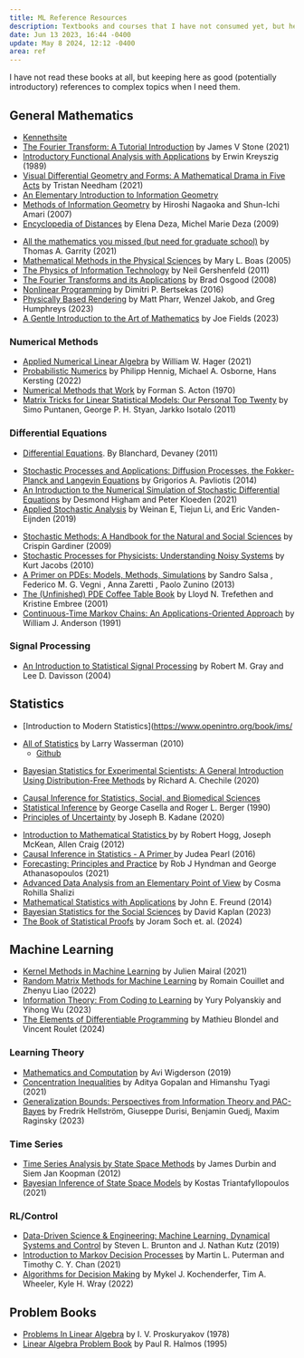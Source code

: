```yaml
---
title: ML Reference Resources
description: Textbooks and courses that I have not consumed yet, but here for reference.
date: Jun 13 2023, 16:44 -0400
update: May 8 2024, 12:12 -0400
area: ref
---
```


I have not read these books at all, but keeping here as good (potentially
introductory) references to complex topics when I need them.

## General Mathematics

- [Kennethsite](https://klkuttler.com/)
- [The Fourier Transform: A Tutorial Introduction](https://jamesstone.sites.sheffield.ac.uk/books/the-fourier-transform) by James V Stone (2021)
- [Introductory Functional Analysis with Applications](https://www.wiley.com/en-us/Introductory+Functional+Analysis+with+Applications-p-9780471504597) by Erwin Kreyszig (1989)
- [Visual Differential Geometry and Forms: A Mathematical Drama in Five Acts](https://press.princeton.edu/books/hardcover/9780691203690/visual-differential-geometry-and-forms) by Tristan Needham (2021)
- [An Elementary Introduction to Information Geometry](https://www.mdpi.com/1099-4300/22/10/1100)
- [Methods of Information Geometry](https://www.thriftbooks.com/w/methods-of-information-geometry-translations-of-mathematical-monographs_hiroshi-nagaoka_shun-ichi-amari/14010155/) by Hiroshi Nagaoka and Shun-Ichi Amari (2007)
- [Encyclopedia of Distances](https://link.springer.com/book/10.1007/978-3-642-00234-2) by Elena Deza, Michel Marie Deza (2009)

* [All the mathematics you missed (but need for graduate school)](https://www.cambridge.org/core/books/all-the-math-you-missed/02DEDEA470A50F689C9686D835108456) by Thomas A. Garrity (2021)
* [Mathematical Methods in the Physical Sciences](https://www.amazon.com/Mathematical-Methods-Physical-Sciences-Mary/dp/0471198269/ref=sr_1_1) by Mary L. Boas (2005)
* [The Physics of Information Technology](https://fab.cba.mit.edu/classes/862.22/index.html) by Neil Gershenfeld (2011)
* [The Fourier Transforms and its Applications](https://www.youtube.com/watch?v=gZNm7L96pfY&list=PLB24BC7956EE040CD) by Brad Osgood (2008)
* [Nonlinear Programming](http://www.athenasc.com/nonlinbook.html) by Dimitri P. Bertsekas (2016)
* [Physically Based Rendering](https://www.pbr-book.org) by Matt Pharr, Wenzel Jakob, and Greg Humphreys (2023)
* [A Gentle Introduction to the Art of Mathematics](https://osj1961.github.io/giam/) by Joe Fields (2023)

### Numerical Methods

- [Applied Numerical Linear Algebra](https://my.siam.org/Store/Product/viewproduct/?ProductId=40273155) by William W. Hager (2021)
- [Probabilistic Numerics](https://www.probabilistic-numerics.org/textbooks/) by Philipp Hennig, Michael A. Osborne, Hans Kersting (2022)
- [Numerical Methods that Work](https://openlibrary.org/books/OL1892829M/Numerical_methods_that_work) by Forman S. Acton (1970)
- [Matrix Tricks for Linear Statistical Models: Our Personal Top Twenty](https://www.amazon.com/Matrix-Tricks-Linear-Statistical-Models/dp/364210472X) by Simo Puntanen, George P. H. Styan, Jarkko Isotalo (2011)

### Differential Equations

- [Differential Equations](http://math.bu.edu/people/bob/books.html#diff-eq). By Blanchard, Devaney (2011)

* [Stochastic Processes and Applications: Diffusion Processes, the Fokker-Planck and Langevin Equations](https://link.springer.com/book/10.1007/978-1-4939-1323-7) by Grigorios A. Pavliotis (2014)
* [An Introduction to the Numerical Simulation of Stochastic Differential Equations](https://my.siam.org/Store/Product/viewproduct/?ProductId=32922725) by Desmond Higham and Peter Kloeden (2021)
* [Applied Stochastic Analysis](https://bookstore.ams.org/some/url/at/AMS/GSM-199) by Weinan E, Tiejun Li, and Eric Vanden-Eijnden (2019)

- [Stochastic Methods: A Handbook for the Natural and Social Sciences](https://link.springer.com/book/9783540707127) by Crispin Gardiner (2009)
- [Stochastic Processes for Physicists: Understanding Noisy Systems](https://www.amazon.com/Stochastic-Processes-Physicists-Understanding-Systems/dp/0521765420) by Kurt Jacobs (2010)
- [A Primer on PDEs: Models, Methods, Simulations](https://link.springer.com/book/10.1007/978-88-470-2862-3) by Sandro Salsa , Federico M. G. Vegni , Anna Zaretti , Paolo Zunino (2013)
- [The (Unfinished) PDE Coffee Table Book](https://people.maths.ox.ac.uk/trefethen/pdectb.html) by Lloyd N. Trefethen and Kristine Embree (2001)
- [Continuous-Time Markov Chains: An Applications-Oriented Approach](https://link.springer.com/book/10.1007/978-1-4612-3038-0) by William J. Anderson (1991)

### Signal Processing

- [An Introduction to Statistical Signal Processing](https://ee.stanford.edu/~gray/sp.pdf) by Robert M. Gray and Lee D. Davisson (2004)

## Statistics

- [Introduction to Modern Statistics](https://www.openintro.org/book/ims/

* [All of Statistics](https://www.stat.cmu.edu/~larry/all-of-statistics/) by Larry Wasserman (2010)
  - [Github](https://github.com/telmo-correa/all-of-statistics)

- [Bayesian Statistics for Experimental Scientists: A General Introduction Using Distribution-Free Methods](https://mitpress.mit.edu/books/bayesian-statistics-experimental-scientists) by Richard A. Chechile (2020)

* [Causal Inference for Statistics, Social, and Biomedical Sciences](https://www.cambridge.org/core/books/causal-inference-for-statistics-social-and-biomedical-sciences/71126BE90C58F1A431FE9B2DD07938AB)
* [Statistical Inference](https://www.abebooks.com/servlet/BookDetailsPL?bi=31566749579&searchurl=an%3Dgeorge%2Bcasella%2Broger%2Bl%2Bberger%26sortby%3D17%26tn%3Dstatistical%2Binference&cm_sp=snippet-_-srp1-_-title1) by George Casella and Roger L. Berger (1990)
* [Principles of Uncertainty](https://www.stat.cmu.edu/~kadane/principles-2.pdf) by Joseph B. Kadane (2020)

- [Introduction to Mathematical Statistics ](https://www.amazon.com/Introduction-Mathematical-Statistics-Robert-Hogg/dp/0321795431) by by Robert Hogg, Joseph McKean, Allen Craig (2012)
- [Causal Inference in Statistics - A Primer ](https://www.librarything.com/work/17293122) by Judea Pearl (2016)
- [Forecasting: Principles and Practice](https://otexts.com/fpp3/) by Rob J Hyndman and George Athanasopoulos (2021)
- [Advanced Data Analysis from an Elementary Point of View](https://www.stat.cmu.edu/~cshalizi/ADAfaEPoV/) by Cosma Rohilla Shalizi
- [Mathematical Statistics with Applications](https://www.pearson.com/store/en-us/pearsonplus/p/9780137547432.html) by John E. Freund (2014)
- [Bayesian Statistics for the Social Sciences](https://www.guilford.com/books/Bayesian-Statistics-for-the-Social-Sciences/David-Kaplan/9781462553549) by David Kaplan (2023)
- [The Book of Statistical Proofs](https://statproofbook.github.io) by Joram Soch et. al. (2024)

## Machine Learning

- [Kernel Methods in Machine Learning](https://www.youtube.com/playlist?list=PLD93kGj6_EdrkNj27AZMecbRlQ1SMkp_o) by Julien Mairal (2021)
- [Random Matrix Methods for Machine Learning](https://zhenyu-liao.github.io/book/) by Romain Couillet and Zhenyu Liao (2022)
- [Information Theory: From Coding to Learning](https://people.lids.mit.edu/yp/homepage/data/itbook-export.pdf) by Yury Polyanskiy and Yihong Wu (2023)
- [The Elements of Differentiable Programming](https://arxiv.org/abs/2403.14606) by Mathieu Blondel and Vincent Roulet (2024)

### Learning Theory

- [Mathematics and Computation](https://www.math.ias.edu/avi/book) by Avi Wigderson (2019)
- [Concentration Inequalities](https://onlinecourses.nptel.ac.in/noc21_ee106/preview) by Aditya Gopalan and Himanshu Tyagi (2021)
- [Generalization Bounds: Perspectives from Information Theory and PAC-Bayes](https://arxiv.org/abs/2309.04381) by Fredrik Hellström, Giuseppe Durisi, Benjamin Guedj, Maxim Raginsky (2023)

### Time Series

- [Time Series Analysis by State Space Methods](https://www.amazon.com/Analysis-Methods-Oxford-Statistical-Science-ebook/dp/B008YGWPBO) by James Durbin and Siem Jan Koopman (2012)
- [Bayesian Inference of State Space Models](https://link.springer.com/book/10.1007/978-3-030-76124-0) by Kostas Triantafyllopoulos (2021)

### RL/Control

- [Data-Driven Science & Engineering: Machine Learning, Dynamical Systems and Control](https://databookuw.com) by Steven L. Brunton and J. Nathan Kutz (2019)
- [Introduction to Markov Decision Processes](https://chan.mie.utoronto.ca/book/) by Martin L. Puterman and Timothy C. Y. Chan (2021)
- [Algorithms for Decision Making](https://algorithmsbook.com/) by Mykel J. Kochenderfer, Tim A. Wheeler, Kyle H. Wray (2022)

## Problem Books

- [Problems In Linear Algebra](https://archive.org/details/ProskuryakovProblemsInLinearAlgebra) by I. V. Proskuryakov (1978)
- [Linear Algebra Problem Book](https://archive.org/details/linearalgebrapro0000halm_w2r8) by Paul R. Halmos (1995)
